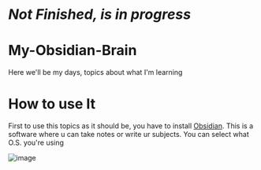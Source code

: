 # _Not Finished, is in progress_

# My-Obsidian-Brain
Here we'll be my days, topics about what I'm learning

<h1> How to use It </h1>
  
First to use this topics as it should be, you have to install [Obsidian](https://obsidian.md/). This is a software where u can take   notes or write ur subjects. You can select what O.S. you're using

![image](https://user-images.githubusercontent.com/99236559/173404343-a5728083-e9b1-4aab-9958-bfa1f1f4052a.png)

